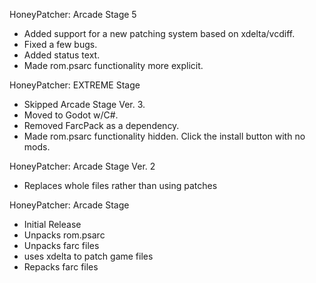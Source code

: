HoneyPatcher: Arcade Stage 5
- Added support for a new patching system based on xdelta/vcdiff.
- Fixed a few bugs.
- Added status text.
- Made rom.psarc functionality more explicit.

HoneyPatcher: EXTREME Stage
- Skipped Arcade Stage Ver. 3.
- Moved to Godot w/C#.
- Removed FarcPack as a dependency.
- Made rom.psarc functionality hidden. Click the install button with no mods.

HoneyPatcher: Arcade Stage Ver. 2
- Replaces whole files rather than using patches

HoneyPatcher: Arcade Stage
- Initial Release
- Unpacks rom.psarc
- Unpacks farc files
- uses xdelta to patch game files
- Repacks farc files
